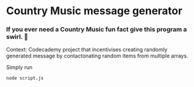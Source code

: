 # Country Music message generator

### If you ever need a Country Music fun fact give this program a swirl. 🤠

Context: Codecademy project that incentivises creating randomly generated message by contactonating random items from multiple arrays. 

Simply run 
```
node script.js
```